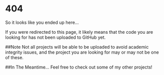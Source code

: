 # 404

So it looks like you ended up here...

If you were redirected to this page, it likely means that the code you are looking for has not been uploaded to GitHub yet. 

##Note
Not all projects will be able to be uploaded to avoid academic integrity issues, and the project you are looking for may or may not be one of these.

##In The Meantime...
Feel free to check out some of my other projects!
